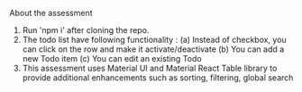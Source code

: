 About the assessment
1) Run 'npm i' after cloning the repo.
2) The todo list have following functionality :
   (a) Instead of checkbox, you can click on the row and make it activate/deactivate
   (b) You can add a new Todo item
   (c) You can edit an existing Todo
3) This assessment uses Material UI and Material React Table library to provide additional enhancements such as sorting, filtering, global search
